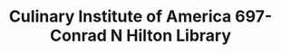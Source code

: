 ---
layout: repo
title: "Culinary Institute of America 697-Conrad N Hilton Library"
id: 20417
permalink: repos/20417/
---